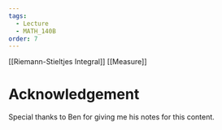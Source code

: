 ```yaml
---
tags:
  - Lecture
  - MATH_140B
order: 7
---
```

[[Riemann-Stieltjes Integral]]
[[Measure]]

# Acknowledgement 
Special thanks to Ben for giving me his notes for this content. 